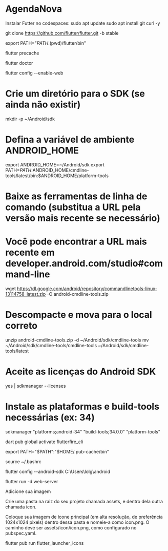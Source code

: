# AgendaNova

Instalar Futter no codespaces:
sudo apt update
sudo apt install git curl -y

git clone https://github.com/flutter/flutter.git -b stable

export PATH="$PATH:$(pwd)/flutter/bin"

flutter precache

flutter doctor

flutter config --enable-web

# Crie um diretório para o SDK (se ainda não existir)
mkdir -p ~/Android/sdk

# Defina a variável de ambiente ANDROID_HOME
export ANDROID_HOME=~/Android/sdk
export PATH=$PATH:$ANDROID_HOME/cmdline-tools/latest/bin:$ANDROID_HOME/platform-tools

# Baixe as ferramentas de linha de comando (substitua a URL pela versão mais recente se necessário)
# Você pode encontrar a URL mais recente em developer.android.com/studio#command-line
wget https://dl.google.com/android/repository/commandlinetools-linux-13114758_latest.zip -O android-cmdline-tools.zip

# Descompacte e mova para o local correto
unzip android-cmdline-tools.zip -d ~/Android/sdk/cmdline-tools
mv ~/Android/sdk/cmdline-tools/cmdline-tools ~/Android/sdk/cmdline-tools/latest

# Aceite as licenças do Android SDK
yes | sdkmanager --licenses

# Instale as plataformas e build-tools necessárias (ex: 34)
sdkmanager "platforms;android-34" "build-tools;34.0.0" "platform-tools"

dart pub global activate flutterfire_cli

export PATH="$PATH":"$HOME/.pub-cache/bin"

source ~/.bashrc

 flutter config --android-sdk C:\Users\lolg\android

flutter run -d web-server


Adicione sua imagem

Crie uma pasta na raiz do seu projeto chamada assets, e dentro dela outra chamada icon.

Coloque sua imagem de ícone principal (em alta resolução, de preferência 1024x1024 pixels) dentro dessa pasta e nomeie-a como icon.png. O caminho deve ser assets/icon/icon.png, como configurado no pubspec.yaml.

flutter pub run flutter_launcher_icons